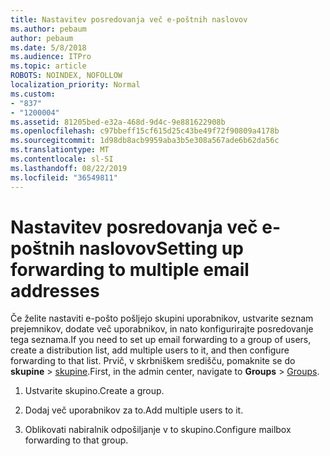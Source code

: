 ```yaml
---
title: Nastavitev posredovanja več e-poštnih naslovov
ms.author: pebaum
author: pebaum
ms.date: 5/8/2018
ms.audience: ITPro
ms.topic: article
ROBOTS: NOINDEX, NOFOLLOW
localization_priority: Normal
ms.custom:
- "837"
- "1200004"
ms.assetid: 81205bed-e32a-468d-9d4c-9e881622908b
ms.openlocfilehash: c97bbeff15cf615d25c43be49f72f90809a4178b
ms.sourcegitcommit: 1d98db8acb9959aba3b5e308a567ade6b62da56c
ms.translationtype: MT
ms.contentlocale: sl-SI
ms.lasthandoff: 08/22/2019
ms.locfileid: "36549811"
---
```

# <a name="setting-up-forwarding-to-multiple-email-addresses"></a><span data-ttu-id="e7f09-102">Nastavitev posredovanja več e-poštnih naslovov</span><span class="sxs-lookup"><span data-stu-id="e7f09-102">Setting up forwarding to multiple email addresses</span></span>

<span data-ttu-id="e7f09-103">Če želite nastaviti e-pošto pošljejo skupini uporabnikov, ustvarite seznam prejemnikov, dodate več uporabnikov, in nato konfigurirajte posredovanje tega seznama.</span><span class="sxs-lookup"><span data-stu-id="e7f09-103">If you need to set up email forwarding to a group of users, create a distribution list, add multiple users to it, and then configure forwarding to that list.</span></span> <span data-ttu-id="e7f09-104">Prvič, v skrbniškem središču, pomaknite se do **skupine** > [skupine](https://portal.office.com/adminportal/home#/groups).</span><span class="sxs-lookup"><span data-stu-id="e7f09-104">First, in the admin center, navigate to **Groups** > [Groups](https://portal.office.com/adminportal/home#/groups).</span></span>
  
1. <span data-ttu-id="e7f09-105">Ustvarite skupino.</span><span class="sxs-lookup"><span data-stu-id="e7f09-105">Create a group.</span></span>

2. <span data-ttu-id="e7f09-106">Dodaj več uporabnikov za to.</span><span class="sxs-lookup"><span data-stu-id="e7f09-106">Add multiple users to it.</span></span>

3. <span data-ttu-id="e7f09-107">Oblikovati nabiralnik odpošiljanje v to skupino.</span><span class="sxs-lookup"><span data-stu-id="e7f09-107">Configure mailbox forwarding to that group.</span></span>
